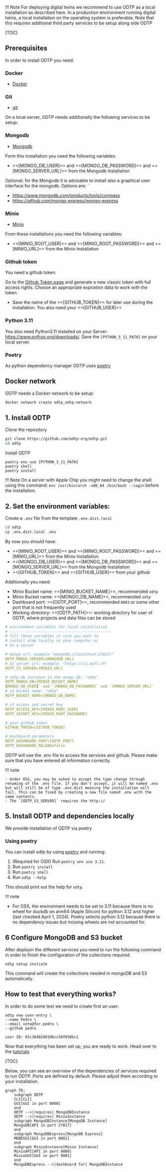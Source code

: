 !!! Note
    For deploying digital twins we recommend to use ODTP as a local installation as described here. In a production environment running digital twins, a local installation on the operating system is preferable. Note that this requires additional third party services to be setup along side ODTP

[TOC]

## Prerequisites

In order to install ODTP you need: 

### Docker

- [Docker](https://www.docker.com/)

### Git 

- [git](https://git-scm.com/)

On a local server, ODTP needs additionally the following services to be setup:

### Mongodb

- [Mongodb](https://www.mongodb.com/docs/manual/installation/)

Form this installation you need the following variables:

- ==[MONGO_DB_USER]== and ==[MONGO_DB_PASSWORD]== and ==[MONGO_SERVER_URL]== from the Mongodb Installation

Optional: for the Mongodb it is advisable to install also a graphical user interface for the mongodb. Options are: ¨

- https://www.mongodb.com/products/tools/compass
- https://github.com/mongo-express/mongo-express

### Minio

- [Minio](https://min.io/docs/minio/linux/operations/installation.html)

From these installations you need the following variables:

- ==[MINIO_ROOT_USER]== and ==[MINIO_ROOT_PASSWORD]== and ==[MINIO_URL]== from the Minio Installation

### Github token

You need a github token: 

Go to the [Github Token page](https://github.com/settings/tokens) and generate a new classic token with full access rights.
Choose an appropriate expiration data to work with the token.

- Save the name of the ==[GITHUB_TOKEN]== for later use during the installation. You also need your ==[GITHUB_USER]==

### Python 3.11

You also need Python3.11 installed on your Server: https://www.python.org/downloads/. Save the `[PYTHON_3_11_PATH]` on your local server.

### Poetry

As  python dependency manager ODTP uses [poetry](https://python-poetry.org/docs/#installation)

## Docker network

ODTP needs a Docker network to be setup:

```bash
docker network create odtp_odtp-network 
```

## 1. Install ODTP

Clone the repository
 
```bash
git clone https://github.com/odtp-org/odtp.git
cd odtp
```

Install ODTP

```
poetry env use [PYTHON_3_11_PATH]
poetry shell
poetry install
```

!!! Note
    On a server with Apple Chip you might need to change the shell using this command: `env /usr/bin/arch -x86_64 /bin/bash --login` before the installation.


## 2. Set the environment variables: 

Create a `.env` file from the template `.env.dist.local`

```bash
cd odtp
cp .env.dist.local .env
```

By now you should have:

- ==[MINIO_ROOT_USER]== and ==[MINIO_ROOT_PASSWORD]== and ==[MINIO_URL]== from the Minio Installation
- ==[MONGO_DB_USER]== and ==[MONGO_DB_PASSWORD]== and ==[MONGO_SERVER_URL]== from the Mongodb Installation
- ==[GITHUB_TOKEN]== and ==[GITHUB_USER]== from your github

Additionally you need:

- Minio Bucket name: ==[MINIO_BUCKET_NAME]==, recommended `odtp`
- Minio Bucket name: ==[MONGO_DB_NAME]==, recommended `odtp`
- Dashboard port: ==[ODTP_PORT]==, recommended `8003` or some other port that is not frequently used
- Working directory: ==[ODTP_PATH]==: working directory for user of ODTP, where projects and data files can be stored


```yaml
# environment variables for local installation
# ----------------------------------------------
# fill these variables in case you want to 
# install otdp locally on your computer or 
# on a server

# mongo url: example "mongodb://localhost:27017/"
ODTP_MONGO_SERVER=[MONGODB_URL]
# S3 server url: example: "https://s3.epfl.ch"
ODTP_S3_SERVER=[MINIO_URL]

# odtp db instance in the mongo db: "odtp"
ODTP_MONGO_DB=[MINIO_BUCKET_NAME]
[MONGO_DB_USER]` and `[MONGO_DB_PASSWORD]` and `[MONGO_SERVER_URL]`
# s3 bucket name: "odtp" 
ODTP_BUCKET_NAME=[MONGO_DB_NAME]

# s3 access and secret key
ODTP_ACCESS_KEY=[MINIO_ROOT_USER]     
ODTP_SECRET_KEY=[MINIO_ROOT_PASSWORD]

# your github token
GITHUB_TOKEN=[GITHUB_TOKEN]

# Dashboard parameters
ODTP_DASHBOARD_PORT=[ODTP_PORT]
ODTP_DASHBOARD_RELOAD=False


```

ODTP will use the .env file to access the services and github. Please make sure that you have entered all information correctly.

!!! note

    - Under OSX, you may be asked to accept the type change through renaming of the .env file. If you don't accept, it will be named .env but will still be of type .env.dist meaning the installation will fail. This can be fixed by creating a new file named .env with the same contents.
    - The `[ODTP_S3_SERVER]` requires the http:// 


## 5. Install ODTP and dependencies locally

We provide installation of ODTP via poetry

### Using poetry

You can install odtp by using [poetry](https://python-poetry.org/) and running: 

1. (Required for OSX) Run `poetry env use 3.11`. 
2. Run `poetry install`
3. Run `poetry shell`
4. Run `odtp --help`

This should print out the help for `odtp`.

!!! note

- For OSX, the environment needs to be set to 3.11 because there is no wheel for duckdb on arm64 (Apple Silicon) for python 3.12 and higher (last checked April 1, 2024). Poetry selects python 3.12 because there is no dependency issues but missing wheels are not accounted for.

## 6 Configure MongoDB and S3 bucket

After deployin the different services you need to run the following command in order to finish the configuration of the collections required. 

```
odtp setup initiate 
```

This command will create the collections needed in mongoDB and S3 automatically. 

## How to test that everything works? 

In order to do some test we need to create first an user: 


```
odtp new user-entry \
--name Pedro \
--email vote@for.pedro \
--github pedro
```

```
user ID: 65c3648260106cc50f650bc1
```

Now that everything has been set up, you are ready to work. Head over to the [tutorials](../tutorials/getting-started.md) 


[TOC]

Below, you can see an overview of the dependencies of services required to run ODTP. 
Ports are defined by default. Please adjust them according to your installation.

``` mermaid
graph TD;
    subgraph ODTP
    CLI[CLI]
    GUI[GUI in port 8000]
    end
    ODTP -->|requires| MongoDBInstance
    ODTP -->|requires| MinioInstance
    subgraph MongoDBInstance[MongoDB Instance]
    MongoDB[API in port 27017]
    end
    subgraph MongoDBExpress[MongoDB Express]
    MDBEGUI[GUI in port 8081]
    end
    subgraph MinioInstance[Minio Instance]
    MinioAPI[API in port 9000]
    MinioGUI[GUI in port 9001]
    end
    MongoDBExpress -->|dashboard for| MongoDBInstance
``` 